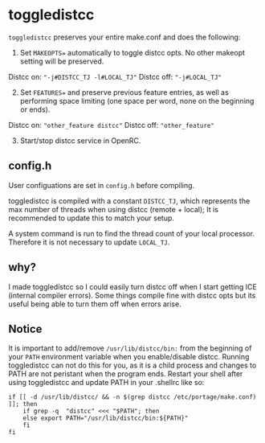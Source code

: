 # toggledistcc #
```toggledistcc``` preserves your entire make.conf and does the following:

1. Set ```MAKEOPTS=``` automatically to toggle distcc opts. No other makeopt setting will be preserved.

Distcc on: ```"-j#DISTCC_TJ -l#LOCAL_TJ"``` Distcc off: ```"-j#LOCAL_TJ"```

2. Set ```FEATURES=``` and preserve previous feature entries, as well as performing 
   space limiting (one space per word, none on the beginning or ends).

Distcc on: ```"other_feature distcc"``` Distcc off: ```"other_feature"```

3. Start/stop distcc service in OpenRC.

## config.h ##
User configuations are set in ```config.h``` before compiling.

toggledistcc is compiled with a constant ```DISTCC_TJ```, which represents the max number of threads when using distcc (remote + local); It is recommended to update this to match your setup.

A system command is run to find the thread count of your local processor. Therefore it is not necessary to update ```LOCAL_TJ```.

## why? ##
I made toggledistcc so I could easily turn distcc off when I start getting ICE (internal compiler errors).
Some things compile fine with distcc opts but its useful being able to turn them off when errors arise.

## Notice ##
It is important to add/remove ```/usr/lib/distcc/bin:``` from the beginning of your ```PATH``` environment variable when you enable/disable distcc.
Running toggledistcc can not do this for you, as it is a child process and changes to PATH are not peristant when the program ends.
Restart your shell after using toggledistcc and update PATH in your .shellrc like so:
```
if [[ -d /usr/lib/distcc/ && -n $(grep distcc /etc/portage/make.conf) ]]; then
    if grep -q  "distcc" <<< "$PATH"; then
    else export PATH="/usr/lib/distcc/bin:${PATH}"
    fi
fi
```
